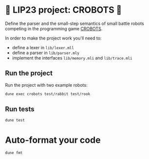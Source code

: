 # 🤖 LIP23 project: CROBOTS 🤖

Define the parser and the small-step semantics of small battle robots competing in the programming game [CROBOTS](https://crobots.deepthought.it/home.php).

In order to make the project work you'll need to:
- define a lexer in `lib/lexer.mll`
- define a parser in `lib/parser.mly`
- implement the interfaces `lib/memory.mli` and `lib/trace.mli`

## Run the project

Run the project with two example robots:
```bash
dune exec crobots test/rabbit test/rook
```

## Run tests

```bash
dune test
```

# Auto-format your code

```bash
dune fmt
```
